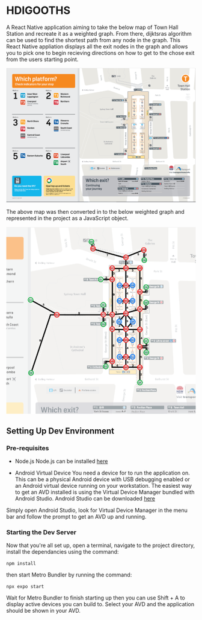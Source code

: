 # HDIGOOTHS
A React Native application aiming to take the below map of Town Hall Station and recreate it as a weighted graph. From  there, dijktsras algorithm can be used to find the shortest path from any node in the graph. This React Native appliation displays all the exit nodes in the graph and allows you to pick one to begin recieving directions on how to get to the chose exit from the users starting point. 

![alt text](https://github.com/wkhatiz/hdigooths/blob/main/assets/Town%20Hall%20Station%20Map.png?raw=true)

The above map was then converted in to the below weighted graph and represented in the project as a JavaScript object. 

![alt text](https://github.com/wkhatiz/hdigooths/blob/main/assets/Weighted%20Graph.png?raw=true)

## Setting Up Dev Environment

### Pre-requisites
- Node.js
Node.js can be installed [here](https://nodejs.org/en/download)

- Android Virtual Device
You need a device for to run the application on. This can be a physical Android device with USB debugging enabled or an Android virtual device running on your workstation. The easiest way to get an AVD installed is using the Virtual Device Manager bundled with Android Studio. Android Studio can be downloaded [here](https://developer.android.com/studio)

Simply open Android Studio, look for Virtual Device Manager in the menu bar and follow the prompt to get an AVD up and running. 

### Starting the Dev Server

Now that you're all set up, open a terminal, navigate to the project directory, install the dependancies using the command:
```
npm install
```
then start Metro Bundler by running the command:
```
npx expo start
```

Wait for Metro Bundler to finish starting up then you can use Shift + A to display active devices you can build to. Select your AVD and the application should be shown in your AVD.

